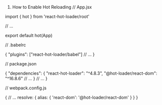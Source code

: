 1. How to Enable Hot Reloading
   // App.jsx

import { hot } from 'react-hot-loader/root'

// ...

export default hot(App)

// .babelrc

{
"plugins": ["react-hot-loader/babel"]
// ...
}

// package.json

{
"dependencies": {
"react-hot-loader": "^4.8.3",
"@hot-loader/react-dom": "^16.8.6"
// ...
}
// ...
}

// webpack.config.js

{
// ...
resolve: {
alias: {
'react-dom': '@hot-loader/react-dom'
}
}
}
